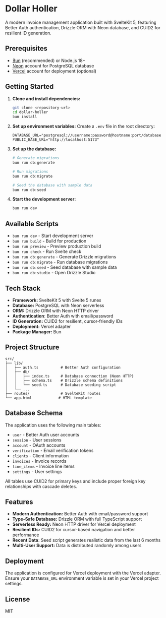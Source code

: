 # Dollar Holler

A modern invoice management application built with SvelteKit 5, featuring Better Auth authentication, Drizzle ORM with Neon database, and CUID2 for resilient ID generation.

## Prerequisites

- [Bun](https://bun.sh/) (recommended) or Node.js 18+
- [Neon](https://neon.tech/) account for PostgreSQL database
- [Vercel](https://vercel.com/) account for deployment (optional)

## Getting Started

1. **Clone and install dependencies:**
   ```bash
   git clone <repository-url>
   cd dollar-holler
   bun install
   ```

2. **Set up environment variables:**
   Create a `.env` file in the root directory:
   ```env
   DATABASE_URL="postgresql://username:password@hostname:port/database"
   PUBLIC_BASE_URL="http://localhost:5173"
   ```

3. **Set up the database:**
   ```bash
   # Generate migrations
   bun run db:generate
   
   # Run migrations
   bun run db:migrate
   
   # Seed the database with sample data
   bun run db:seed
   ```

4. **Start the development server:**
   ```bash
   bun run dev
   ```

## Available Scripts

- `bun run dev` - Start development server
- `bun run build` - Build for production
- `bun run preview` - Preview production build
- `bun run check` - Run Svelte check
- `bun run db:generate` - Generate Drizzle migrations
- `bun run db:migrate` - Run database migrations
- `bun run db:seed` - Seed database with sample data
- `bun run db:studio` - Open Drizzle Studio

## Tech Stack

- **Framework:** SvelteKit 5 with Svelte 5 runes
- **Database:** PostgreSQL with Neon serverless
- **ORM:** Drizzle ORM with Neon HTTP driver
- **Authentication:** Better Auth with email/password
- **ID Generation:** CUID2 for resilient, cursor-friendly IDs
- **Deployment:** Vercel adapter
- **Package Manager:** Bun

## Project Structure

```
src/
├── lib/
│   ├── auth.ts          # Better Auth configuration
│   ├── db/
│   │   ├── index.ts     # Database connection (Neon HTTP)
│   │   ├── schema.ts    # Drizzle schema definitions
│   │   └── seed.ts      # Database seeding script
│   └── ...
├── routes/              # SvelteKit routes
└── app.html            # HTML template
```

## Database Schema

The application uses the following main tables:
- `user` - Better Auth user accounts
- `session` - User sessions
- `account` - OAuth accounts
- `verification` - Email verification tokens
- `clients` - Client information
- `invoices` - Invoice records
- `line_items` - Invoice line items
- `settings` - User settings

All tables use CUID2 for primary keys and include proper foreign key relationships with cascade deletes.

## Features

- **Modern Authentication:** Better Auth with email/password support
- **Type-Safe Database:** Drizzle ORM with full TypeScript support
- **Serverless Ready:** Neon HTTP driver for Vercel deployment
- **Resilient IDs:** CUID2 for cursor-based navigation and better performance
- **Recent Data:** Seed script generates realistic data from the last 6 months
- **Multi-User Support:** Data is distributed randomly among users

## Deployment

The application is configured for Vercel deployment with the Vercel adapter. Ensure your `DATABASE_URL` environment variable is set in your Vercel project settings.

## License

MIT